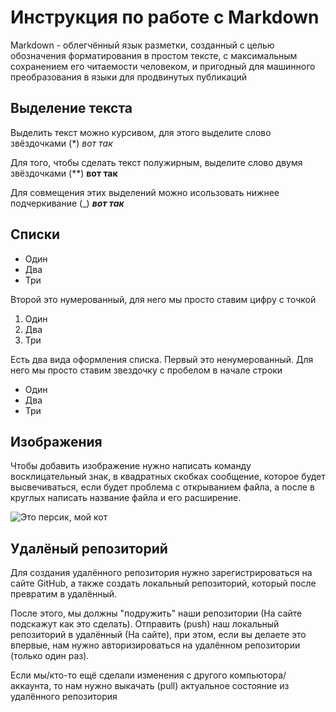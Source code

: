 # Инструкция по работе с Markdown

Markdown - облегчённый язык разметки, созданный с целью обозначения форматирования в простом тексте, с максимальным сохранением его читаемости человеком, и пригодный для машинного преобразования в языки для продвинутых публикаций

## Выделение текста

Выделить текст можно курсивом, для этого выделите слово звёздочками (*) *вот так*

Для того, чтобы сделать текст полужирным, выделите слово двумя звёздочками (**) **вот так**

Для совмещения этих выделений можно исользовать нижнее подчеркивание (_) _**вот так**_

## Списки

* Один
* Два
* Три

Второй это нумерованный, для него мы просто ставим цифру с точкой
1. Один
2. Два
3. Три

Есть два вида оформления списка. Первый это ненумерованный. Для него мы просто ставим звездочку с пробелом в начале строки

* Один
* Два
* Три

## Изображения

Чтобы добавить изображение нужно написать команду восклицательный знак, в квадратных скобках сообщение, которое будет высвечиваться, если будет проблема с открыванием файла, а после в круглых написать название файла и его расширение.

![Это персик, мой кот](persik.jpg)

## Удалёный репозиторий

Для создания удалённого репозитория нужно зарегистрироваться на сайте GitHub, а также создать локальный репозиторий, который после превратим в удалённый. 

После этого, мы должны "подружить" наши репозитории (На сайте подскажут как это сделать). Отправить (push) наш локальный репозиторий в удалённый (На сайте), при этом, если вы делаете это впервые, нам нужно авторизироваться на удалённом репозитории (только один раз). 

Если мы/кто-то ещё сделали изменения с другого компьютора/аккаунта, то нам нужно выкачать (pull) актуальное состояние из удалённого репозитория